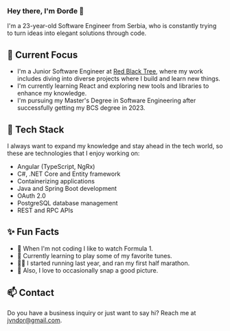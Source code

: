 ### Hey there, I'm Đorđe 👋

I'm a 23-year-old Software Engineer from Serbia, who is constantly trying to turn ideas into elegant solutions through code.

## 🔭 Current Focus

- I'm a Junior Software Engineer at [Red Black Tree](https://www.rbt.rs/), where my work includes diving into diverse projects where I build and learn new things.
- I'm currently learning React and exploring new tools and libraries to enhance my knowledge.
- I'm pursuing my Master's Degree in Software Engineering after successfully getting my BCS degree in 2023.

## 🔧 Tech Stack

I always want to expand my knowledge and stay ahead in the tech world, so these are technologies that I enjoy working on:

- Angular (TypeScript, NgRx)
- C#, .NET Core and Entity framework
- Containerizing applications
- Java and Spring Boot development
- OAuth 2.0
- PostgreSQL database management
- REST and RPC APIs

## ✨ Fun Facts

- 🏁 When I'm not coding I like to watch Formula 1.
- 🎸 Currently learning to play some of my favorite tunes.
- 🏃‍♂️ I started running last year, and ran my first half marathon.
- 📸 Also, I love to occasionally snap a good picture.

## 📫 Contact

Do you have a business inquiry or just want to say hi? Reach me at [jvndor@gmail.com](mailto:jvndor@gmail.com).
